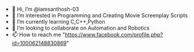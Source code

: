 - 👋 Hi, I’m @iamsanthosh-03
- 👀 I’m interested in Programming and Creating Movie Screenplay Scripts
- 🌱 I’m currently learning C,C++,Python
- 💞️ I’m looking to collaborate on Automation and Robotics
- 📫 How to reach me "https://www.facebook.com/profile.php?id=100062148830869"

<!---
iamsanthosh-03/iamsanthosh-03 is a ✨ special ✨ repository because its `README.md` (this file) appears on your GitHub profile.
You can click the Preview link to take a look at your changes.
--->
